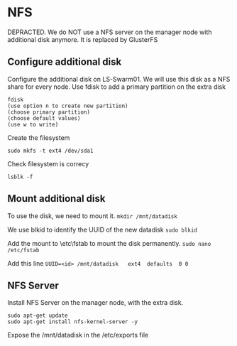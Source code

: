 # NFS

DEPRACTED.
We do NOT use a NFS server on the manager node with additional disk anymore. 
It is replaced by GlusterFS 


## Configure additional disk

Configure the additional disk on LS-Swarm01. We will use this disk as a NFS share for every node. 
Use fdisk to add a primary partition on the extra disk

```
fdisk 
(use option n to create new partition)
(choose primary partition)
(choose default values)
(use w to write)
```

Create the filesystem

```sudo mkfs -t ext4 /dev/sda1```

Check filesystem is correcy

```lsblk -f```

## Mount additional disk

To use the disk, we need to mount it.
```mkdir /mnt/datadisk```

We use blkid to identify the UUID of the new datadisk
```sudo blkid```

Add the mount to \etc\fstab to mount the disk permanently.
```sudo nano /etc/fstab```

Add this line
```UUID=<id> /mnt/datadisk   ext4  defaults  0 0```

## NFS Server

Install NFS Server on the manager node, with the extra disk.

```
sudo apt-get update
sudo apt-get install nfs-kernel-server -y
```

Expose the /mnt/datadisk in the /etc/exports file
